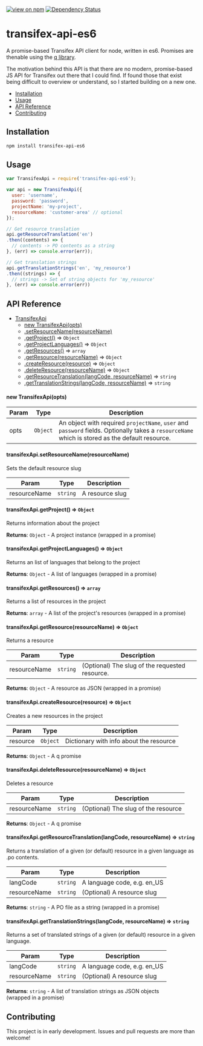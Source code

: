 [![view on npm](http://img.shields.io/npm/v/transifex-api-es6.svg)](https://www.npmjs.org/package/transifex-api-es6)
[![Dependency Status](https://david-dm.org/alexanderwallin/transifex-api-es6.svg)](https://david-dm.org/alexanderwallin/transifex-api-es6)

# transifex-api-es6

A promise-based Transifex API client for node, written in es6. Promises are thenable using the [q library](https://github.com/kriskowal/q).

The motivation behind this API is that there are no modern, promise-based JS API for Transifex out there that I could find. If found those that exist being difficult to overview or understand, so I started building on a new one.

* [Installation](#Installation)
* [Usage](#Usage)
* [API Reference](#API_Reference)
* [Contributing](#Contributing)

<a name="Installation"></a>
## Installation

```bash
npm install transifex-api-es6
```

<a name="Usage"></a>
## Usage

```javascript
var TransifexApi = require('transifex-api-es6');

var api = new TransifexApi({
  user: 'username',
  password: 'password',
  projectName: 'my-project',
  resourceName: 'customer-area' // optional
});

// Get resource translation
api.getResourceTranslation('en')
.then((contents) => {
  // contents -> PO contents as a string
}, (err) => console.error(err));

// Get translation strings
api.getTranslationStrings('en', 'my_resource')
.then((strings) => {
  // strings -> Set of string objects for 'my_resource'
}, (err) => console.error(err))
```

<a name="API_Reference"></a>
## API Reference


* [TransifexApi](#TransifexApi)
  * [new TransifexApi(opts)](#new_TransifexApi_new)
  * [.setResourceName(resourceName)](#TransifexApi+setResourceName)
  * [.getProject()](#TransifexApi+getProject) ⇒ <code>Object</code>
  * [.getProjectLanguages()](#TransifexApi+getProjectLanguages) ⇒ <code>Object</code>
  * [.getResources()](#TransifexApi+getResources) ⇒ <code>array</code>
  * [.getResource(resourceName)](#TransifexApi+getResource) ⇒ <code>Object</code>
  * [.createResource(resource)](#TransifexApi+createResource) ⇒ <code>Object</code>
  * [.deleteResource(resourceName)](#TransifexApi+deleteResource) ⇒ <code>Object</code>
  * [.getResourceTranslation(langCode, resourceName)](#TransifexApi+getResourceTranslation) ⇒ <code>string</code>
  * [.getTranslationStrings(langCode, resourceName)](#TransifexApi+getTranslationStrings) ⇒ <code>string</code>

<a name="new_TransifexApi_new"></a>
#### new TransifexApi(opts)

| Param | Type | Description |
| --- | --- | --- |
| opts | <code>Object</code> | An object with required `projectName`, `user` and `password`                             fields. Optionally takes a `resourceName` which is stored as                             the default resource. |

<a name="TransifexApi+setResourceName"></a>
#### transifexApi.setResourceName(resourceName)
Sets the default resource slug


| Param | Type | Description |
| --- | --- | --- |
| resourceName | <code>string</code> | A resource slug |

<a name="TransifexApi+getProject"></a>
#### transifexApi.getProject() ⇒ <code>Object</code>
Returns information about the project

**Returns**: <code>Object</code> - A project instance (wrapped in a promise)  
<a name="TransifexApi+getProjectLanguages"></a>
#### transifexApi.getProjectLanguages() ⇒ <code>Object</code>
Returns an list of languages that belong to the project

**Returns**: <code>Object</code> - A list of languages (wrapped in a promise)  
<a name="TransifexApi+getResources"></a>
#### transifexApi.getResources() ⇒ <code>array</code>
Returns a list of resources in the project

**Returns**: <code>array</code> - A list of the project's resources (wrapped in a promise)  
<a name="TransifexApi+getResource"></a>
#### transifexApi.getResource(resourceName) ⇒ <code>Object</code>
Returns a resource


| Param | Type | Description |
| --- | --- | --- |
| resourceName | <code>string</code> | (Optional) The slug of the requested resource. |

**Returns**: <code>Object</code> - A resource as JSON (wrapped in a promise)  
<a name="TransifexApi+createResource"></a>
#### transifexApi.createResource(resource) ⇒ <code>Object</code>
Creates a new resources in the project


| Param | Type | Description |
| --- | --- | --- |
| resource | <code>Object</code> | Dictionary with info about the resource |

**Returns**: <code>Object</code> - A q promise  
<a name="TransifexApi+deleteResource"></a>
#### transifexApi.deleteResource(resourceName) ⇒ <code>Object</code>
Deletes a resource


| Param | Type | Description |
| --- | --- | --- |
| resourceName | <code>string</code> | (Optional) The slug of the resource |

**Returns**: <code>Object</code> - A q promise  
<a name="TransifexApi+getResourceTranslation"></a>
#### transifexApi.getResourceTranslation(langCode, resourceName) ⇒ <code>string</code>
Returns a translation of a given (or default) resource in a given language
as .po contents.


| Param | Type | Description |
| --- | --- | --- |
| langCode | <code>string</code> | A language code, e.g. en_US |
| resourceName | <code>string</code> | (Optional) A resource slug |

**Returns**: <code>string</code> - A PO file as a string (wrapped in a promise)  
<a name="TransifexApi+getTranslationStrings"></a>
#### transifexApi.getTranslationStrings(langCode, resourceName) ⇒ <code>string</code>
Returns a set of translated strings of a given (or default) resource in a
given language.


| Param | Type | Description |
| --- | --- | --- |
| langCode | <code>string</code> | A language code, e.g. en_US |
| resourceName | <code>string</code> | (Optional) A resource slug |

**Returns**: <code>string</code> - A list of translation strings as JSON objects  
                              (wrapped in a promise)  

<a name="Contributing"></a>
## Contributing

This project is in early development. Issues and pull requests are more than welcome!
